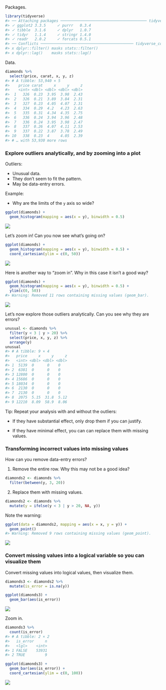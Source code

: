 
Packages.

``` r
library(tidyverse)
#> ── Attaching packages ─────────────────────────────────────── tidyverse 1.3.1 ──
#> ✓ ggplot2 3.3.5     ✓ purrr   0.3.4
#> ✓ tibble  3.1.6     ✓ dplyr   1.0.7
#> ✓ tidyr   1.1.4     ✓ stringr 1.4.0
#> ✓ readr   2.0.2     ✓ forcats 0.5.1
#> ── Conflicts ────────────────────────────────────────── tidyverse_conflicts() ──
#> x dplyr::filter() masks stats::filter()
#> x dplyr::lag()    masks stats::lag()
```

Data.

``` r
diamonds %>% 
  select(price, carat, x, y, z)
#> # A tibble: 53,940 × 5
#>    price carat     x     y     z
#>    <int> <dbl> <dbl> <dbl> <dbl>
#>  1   326  0.23  3.95  3.98  2.43
#>  2   326  0.21  3.89  3.84  2.31
#>  3   327  0.23  4.05  4.07  2.31
#>  4   334  0.29  4.2   4.23  2.63
#>  5   335  0.31  4.34  4.35  2.75
#>  6   336  0.24  3.94  3.96  2.48
#>  7   336  0.24  3.95  3.98  2.47
#>  8   337  0.26  4.07  4.11  2.53
#>  9   337  0.22  3.87  3.78  2.49
#> 10   338  0.23  4     4.05  2.39
#> # … with 53,930 more rows
```

### Explore outliers analytically, and by zooming into a plot

Outliers:

-   Unusual data.
-   They don’t seem to fit the pattern.
-   May be data-entry errors.

Example:

-   Why are the limits of the `y` axis so wide?

``` r
ggplot(diamonds) + 
  geom_histogram(mapping = aes(x = y), binwidth = 0.5)
```

![](README_files/figure-gfm/unnamed-chunk-3-1.png)<!-- -->

Let’s zoom in! Can you now see what’s going on?

``` r
ggplot(diamonds) + 
  geom_histogram(mapping = aes(x = y), binwidth = 0.5) +
  coord_cartesian(ylim = c(0, 50))
```

![](README_files/figure-gfm/unnamed-chunk-4-1.png)<!-- -->

Here is another way to “zoom in”. Why in this case it isn’t a good way?

``` r
ggplot(diamonds) + 
  geom_histogram(mapping = aes(x = y), binwidth = 0.5) +
  ylim(c(0, 50))
#> Warning: Removed 11 rows containing missing values (geom_bar).
```

![](README_files/figure-gfm/unnamed-chunk-5-1.png)<!-- -->

Let’s now explore those outliers analytically. Can you see why they are
errors?

``` r
unusual <- diamonds %>% 
  filter(y < 3 | y > 20) %>% 
  select(price, x, y, z) %>%
  arrange(y)
unusual
#> # A tibble: 9 × 4
#>   price     x     y     z
#>   <int> <dbl> <dbl> <dbl>
#> 1  5139  0      0    0   
#> 2  6381  0      0    0   
#> 3 12800  0      0    0   
#> 4 15686  0      0    0   
#> 5 18034  0      0    0   
#> 6  2130  0      0    0   
#> 7  2130  0      0    0   
#> 8  2075  5.15  31.8  5.12
#> 9 12210  8.09  58.9  8.06
```

Tip: Repeat your analysis with and without the outliers:

-   If they have substantial effect, only drop them if you can justify.

-   If they have minimal effect, you can can replace them with missing
    values.

### Transforming incorrect values into missing values

How can you remove data-entry errors?

1.  Remove the entire row. Why this may not be a good idea?

``` r
diamonds2 <- diamonds %>% 
  filter(between(y, 3, 20))
```

2.  Replace them with missing values.

``` r
diamonds2 <- diamonds %>% 
  mutate(y = ifelse(y < 3 | y > 20, NA, y))
```

Note the warning:

``` r
ggplot(data = diamonds2, mapping = aes(x = x, y = y)) + 
  geom_point()
#> Warning: Removed 9 rows containing missing values (geom_point).
```

![](README_files/figure-gfm/unnamed-chunk-9-1.png)<!-- -->

### Convert missing values into a logical variable so you can visualize them

Convert missing values into logical values, then visualize them.

``` r
diamonds3 <- diamonds2 %>% 
  mutate(is_error = is.na(y))

ggplot(diamonds3) +
  geom_bar(aes(is_error))
```

![](README_files/figure-gfm/unnamed-chunk-10-1.png)<!-- -->

Zoom in.

``` r
diamonds3 %>% 
  count(is_error)
#> # A tibble: 2 × 2
#>   is_error     n
#>   <lgl>    <int>
#> 1 FALSE    53931
#> 2 TRUE         9

ggplot(diamonds3) +
  geom_bar(aes(is_error)) +
  coord_cartesian(ylim = c(0, 100))
```

![](README_files/figure-gfm/unnamed-chunk-11-1.png)<!-- -->
